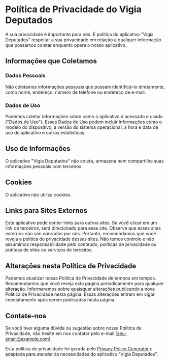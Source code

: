 # Política de Privacidade do Vigia Deputados

A sua privacidade é importante para nós. É política do aplicativo "Vigia Deputados" respeitar a sua privacidade em relação a qualquer informação que possamos coletar enquanto opera o nosso aplicativo.

## Informações que Coletamos

### Dados Pessoais

Não coletamos informações pessoais que possam identificá-lo diretamente, como nome, endereço, número de telefone ou endereço de e-mail.

### Dados de Uso

Podemos coletar informações sobre como o aplicativo é acessado e usado ("Dados de Uso"). Esses Dados de Uso podem incluir informações como o modelo do dispositivo, a versão do sistema operacional, a hora e data de uso do aplicativo e outras estatísticas.

## Uso de Informações

O aplicativo "Vigia Deputados" não coleta, armazena nem compartilha suas informações pessoais com terceiros.

## Cookies

O aplicativo não utiliza cookies.

## Links para Sites Externos

Este aplicativo pode conter links para outros sites. Se você clicar em um link de terceiros, será direcionado para esse site. Observe que esses sites externos não são operados por nós. Portanto, recomendamos que você reveja a política de privacidade desses sites. Não temos controle e não assumimos responsabilidade pelo conteúdo, políticas de privacidade ou práticas de sites ou serviços de terceiros.

## Alterações nesta Política de Privacidade

Podemos atualizar nossa Política de Privacidade de tempos em tempos. Recomendamos que você reveja esta página periodicamente para qualquer alteração. Informaremos sobre quaisquer alterações publicando a nova Política de Privacidade nesta página. Essas alterações entram em vigor imediatamente após serem publicadas nesta página.

## Contate-nos

Se você tiver alguma dúvida ou sugestão sobre nossa Política de Privacidade, não hesite em nos contatar pelo e-mail [seu-email@example.com].

Esta política de privacidade foi gerada pelo [Privacy Policy Generator](https://www.privacypolicygenerator.info/) e adaptada para atender às necessidades do aplicativo "Vigia Deputados".
